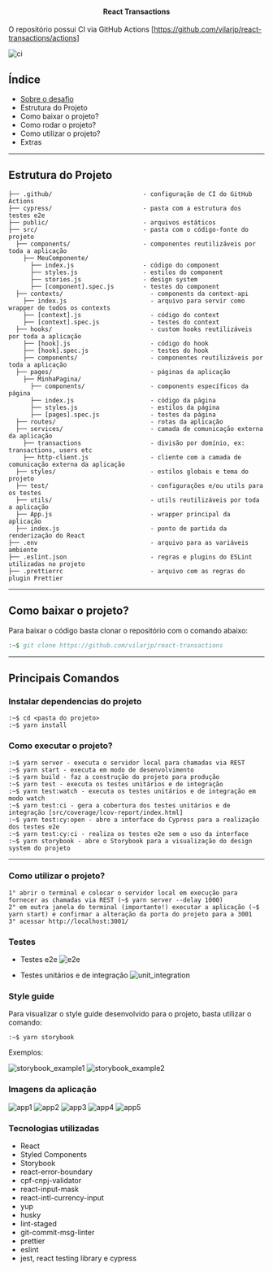 <h4 align="center">
 React Transactions
</h4>

O repositório possui CI via GitHub Actions [https://github.com/vilarjp/react-transactions/actions]

![ci](https://github.com/vilarjp/react-transactions/blob/main/public/assets/ci.png)

## Índice

- [Sobre o desafio](./CHALLENGE.md)
- Estrutura do Projeto
- Como baixar o projeto?
- Como rodar o projeto?
- Como utilizar o projeto?
- Extras

---

## Estrutura do Projeto

```
├── .github/                         - configuração de CI do GitHub Actions
├── cypress/                         - pasta com a estrutura dos testes e2e
├── public/                          - arquivos estáticos
├── src/                             - pasta com o código-fonte do projeto
  ├── components/                    - componentes reutilizáveis por toda a aplicação
    ├── MeuComponente/
      ├── index.js                   - código do component
      ├── styles.js                  - estilos do component
      ├── stories.js                 - design system
      ├── [component].spec.js        - testes do component
  ├── contexts/                        - components da context-api
    ├── index.js                       - arquivo para servir como wrapper de todos os contexts
    ├── [context].js                   - código do context
    ├── [context].spec.js              - testes do context
  ├── hooks/                           - custom hooks reutilizáveis por toda a aplicação
    ├── [hook].js                      - código do hook
    ├── [hook].spec.js                 - testes do hook
    ├── components/                    - componentes reutilizáveis por toda a aplicação
  ├── pages/                           - páginas da aplicação
    ├── MinhaPagina/
      ├── components/                  - components específicos da página
      ├── index.js                     - código da página
      ├── styles.js                    - estilos da página
      ├── [pages].spec.js              - testes da página
  ├── routes/                          - rotas da aplicação
  ├── services/                        - camada de comunicação externa da aplicação
    ├── transactions                   - divisão por domínio, ex: transactions, users etc
    ├── http-client.js                 - cliente com a camada de comunicação externa da aplicação
  ├── styles/                          - estilos globais e tema do projeto
  ├── test/                            - configurações e/ou utils para os testes
  ├── utils/                           - utils reutilizáveis por toda a aplicação
  ├── App.js                           - wrapper principal da aplicação
  ├── index.js                         - ponto de partida da renderização do React
├── .env                               - arquivo para as variáveis ambiente
├── .eslint.json                       - regras e plugins do ESLint utilizadas no projeto
├── .prettierrc                        - arquivo com as regras do plugin Prettier

```

---

## Como baixar o projeto?

Para baixar o código basta clonar o repositório com o comando abaixo:

```bat
:~$ git clone https://github.com/vilarjp/react-transactions
```

---

## Principais Comandos

### Instalar dependencias do projeto

```
:~$ cd <pasta do projeto>
:~$ yarn install
```

### Como executar o projeto?

```
:~$ yarn server - executa o servidor local para chamadas via REST
:~$ yarn start - executa em modo de desenvolvimento
:~$ yarn build - faz a construção do projeto para produção
:~$ yarn test - executa os testes unitários e de integração
:~$ yarn test:watch - executa os testes unitários e de integração em modo watch
:~$ yarn test:ci - gera a cobertura dos testes unitários e de integração [src/coverage/lcov-report/index.html]
:~$ yarn test:cy:open - abre a interface do Cypress para a realização dos testes e2e
:~$ yarn test:cy:ci - realiza os testes e2e sem o uso da interface
:~$ yarn storybook - abre o Storybook para a visualização do design system do projeto
```

---

### Como utilizar o projeto?

```
1° abrir o terminal e colocar o servidor local em execução para fornecer as chamadas via REST (~$ yarn server --delay 1000)
2° em outra janela do terminal (importante!) executar a aplicação (~$ yarn start) e confirmar a alteração da porta do projeto para a 3001
3° acessar http://localhost:3001/
```

### Testes

- Testes e2e
  ![e2e](https://github.com/vilarjp/react-transactions/blob/main/public/assets/e2e.png)

- Testes unitários e de integração
  ![unit_integration](https://github.com/vilarjp/react-transactions/blob/main/public/assets/unit_integration.png)

### Style guide

Para visualizar o style guide desenvolvido para o projeto, basta utilizar o comando:

```
:~$ yarn storybook
```

Exemplos:

![storybook_example1](https://github.com/vilarjp/react-transactions/blob/main/public/assets/storybook_example1.png)
![storybook_example2](https://github.com/vilarjp/react-transactions/blob/main/public/assets/storybook_example2.png)

### Imagens da aplicação

![app1](https://github.com/vilarjp/react-transactions/blob/main/public/assets/app1.png)
![app2](https://github.com/vilarjp/react-transactions/blob/main/public/assets/app2.png)
![app3](https://github.com/vilarjp/react-transactions/blob/main/public/assets/app3.png)
![app4](https://github.com/vilarjp/react-transactions/blob/main/public/assets/app4.png)
![app5](https://github.com/vilarjp/react-transactions/blob/main/public/assets/app5.png)

### Tecnologias utilizadas

- React
- Styled Components
- Storybook
- react-error-boundary
- cpf-cnpj-validator
- react-input-mask
- react-intl-currency-input
- yup
- husky
- lint-staged
- git-commit-msg-linter
- prettier
- eslint
- jest, react testing library e cypress
